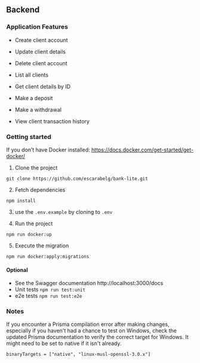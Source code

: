 ## Backend


### Application Features
- Create client account

- Update client details

- Delete client account

- List all clients

- Get client details by ID

- Make a deposit

- Make a withdrawal

- View client transaction history


### Getting started

If you don’t have Docker installed: https://docs.docker.com/get-started/get-docker/

1. Clone the project
```
git clone https://github.com/escarabelg/bank-lite.git
```

2. Fetch dependencies
```
npm install
```

3. use the `.env.example` by cloning to `.env`

4. Run the project
```
npm run docker:up

```
5. Execute the migration
```
npm run docker:apply:migrations
```

#### Optional
- See the Swagger documentation http://localhost:3000/docs
- Unit tests `npm run test:unit`
- e2e tests `npm run test:e2e`


### Notes
If you encounter a Prisma compilation error after making changes, especially if you haven't had a chance to test on Windows, check the updated Prisma documentation to verify the correct target for Windows. It might need to be set to native if it isn't already.
```
binaryTargets = ["native", "linux-musl-openssl-3.0.x"]
```